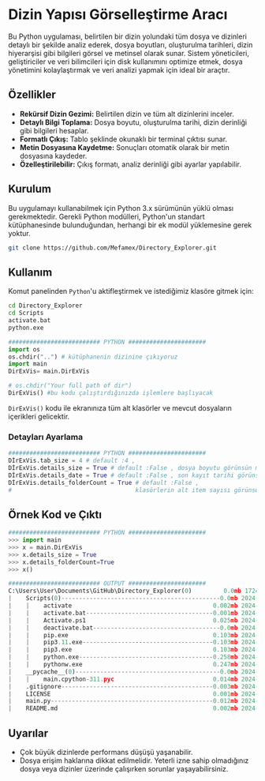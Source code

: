 # Dizin Yapısı Görselleştirme Aracı

Bu Python uygulaması, belirtilen bir dizin yolundaki tüm dosya ve dizinleri detaylı bir şekilde analiz ederek, dosya boyutları, oluşturulma tarihleri, dizin hiyerarşisi gibi bilgileri görsel ve metinsel olarak sunar. Sistem yöneticileri, geliştiriciler ve veri bilimcileri için disk kullanımını optimize etmek, dosya yönetimini kolaylaştırmak ve veri analizi yapmak için ideal bir araçtır.

## Özellikler

- **Rekürsif Dizin Gezimi:** Belirtilen dizin ve tüm alt dizinlerini inceler.
- **Detaylı Bilgi Toplama:** Dosya boyutu, oluşturulma tarihi, dizin derinliği gibi bilgileri hesaplar.
- **Formatlı Çıkış:** Tablo şeklinde okunaklı bir terminal çıktısı sunar.
- **Metin Dosyasına Kaydetme:** Sonuçları otomatik olarak bir metin dosyasına kaydeder.
- **Özelleştirilebilir:** Çıkış formatı, analiz derinliği gibi ayarlar yapılabilir.

## Kurulum

Bu uygulamayı kullanabilmek için Python 3.x sürümünün yüklü olması gerekmektedir. Gerekli Python modülleri, Python'un standart kütüphanesinde bulunduğundan, herhangi bir ek modül yüklemesine gerek yoktur.
```bash 
git clone https://github.com/Mefamex/Directory_Explorer.git
```


## Kullanım

Komut panelinden `Python`'u aktifleştirmek ve istediğimiz klasöre gitmek için:   

```bash
cd Directory_Explorer
cd Scripts
activate.bat
python.exe
```
```python
########################## PYTHON ######################
import os
os.chdir("..") # kütüphanenin dizinine çıkıyoruz
import main
DirExVis= main.DirExVis

# os.chdir("Your full path of dir")
DirExVis() #bu kodu çalıştırdığınızda işlemlere başlıyacak
```
`DirExVis()` kodu ile ekranınıza tüm alt klasörler ve mevcut dosyaların içerikleri gelicektir.
### Detayları Ayarlama
```python
########################## PYTHON ######################
DİrExVis.tab_size = 4 # default :4 ,
DİrExVis.details_size = True # default :False , dosya boyutu görünsün mü? 
DİrExVis.details_date = True # default :False , son kayıt tarihi görünsün mü? 
DİrExVis.details_folderCount = True # default :False ,
#                                   klasörlerin alt item sayısı görünsün mü? 

```
## Örnek Kod ve Çıktı
```Python
########################## PYTHON ######################
>>> import main
>>> x = main.DirExVis
>>> x.details_size = True
>>> x.details_folderCount=True
>>> x()

########################## OUTPUT ######################
C:\Users\User\Documents\GitHub\Directory_Explorer(0)         0.0mb 1724596396.0260692
|    Scripts(0)---------------------------------------------0.0mb 2024-08-25 17:24:19
|    |    activate                                        0.002mb 2024-08-25 17:24:19
|    |    activate.bat------------------------------------0.001mb 2024-08-25 17:24:19
|    |    Activate.ps1                                    0.025mb 2024-08-25 17:24:19
|    |    deactivate.bat------------------------------------0.0mb 2024-08-25 17:24:19
|    |    pip.exe                                         0.103mb 2024-08-25 17:24:19
|    |    pip3.11.exe-------------------------------------0.103mb 2024-08-25 17:24:19
|    |    pip3.exe                                        0.103mb 2024-08-25 17:24:19
|    |    python.exe--------------------------------------0.258mb 2024-08-25 17:24:19
|    |    pythonw.exe                                     0.247mb 2024-08-25 17:24:19
|    __pycache__(0)-----------------------------------------0.0mb 2024-08-25 17:33:16
|    |    main.cpython-311.pyc                            0.014mb 2024-08-25 17:33:16
|    .gitignore-------------------------------------------0.003mb 2024-08-25 17:24:19
|    LICENSE                                              0.001mb 2024-08-25 17:24:19
|    main.py----------------------------------------------0.012mb 2024-08-25 17:24:19
|    README.md                                            0.002mb 2024-08-25 17:26:20
```

## Uyarılar
- Çok büyük dizinlerde performans düşüşü yaşanabilir.
- Dosya erişim haklarına dikkat edilmelidir. Yeterli izne sahip olmadığınız dosya veya dizinler üzerinde çalışırken sorunlar yaşayabilirsiniz.
